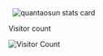 <p>&nbsp;
<img align="center" src="https://github-readme-stats.vercel.app/api?username=quantaosun&show_icons=false&theme=tokyonight&title_color=6464c8&text_color=6464c8&bg_color=ffffff&hide_border=true" alt="quantaosun stats card" /></p>

<p>
  Visitor count
</p>

![Visitor Count](https://profile-counter.glitch.me/{username}/count.svg)


